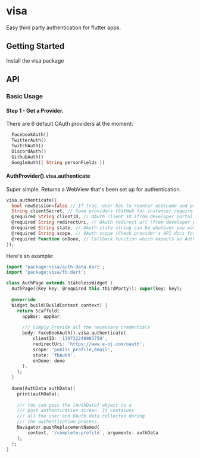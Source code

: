 # visa

Easy third party authentication for flutter apps.

## Getting Started

Install the visa package

## API

### Basic Usage 

#### Step 1 - Get a Provider.
There are 6 default OAuth providers at the moment:
```dart
  FacebookAuth()
  TwitterAuth()
  TwitchAuth()
  DiscordAuth()
  GithubAuth()
  GoogleAuth({ String personFields })
```

#### AuthProvider().visa.authenticate
Super simple. Returns a WebView that's been set up for authentication. 
```dart
visa.authenticate({
  bool newSession=false // If true, user has to reenter username and password even if they've logged in before
  String clientSecret, // Some providers (GitHub for instance) require the OAuth client secret (from developer portal).
  @required String clientID, // OAuth client ID (from developer portal)
  @required String redirectUri, // OAuth redirect url (from developer portal) 
  @required String state, // OAuth state string can be whatever you want.
  @required String scope, // OAuth scope (Check provider's API docs for allowed scopes)
  @required Function onDone, // Callback function which expects an AuthData object.
});
```

Here's an example:
```Dart
import 'package:visa/auth-data.dart';
import 'package:visa/fb.dart';

class AuthPage extends StatelessWidget {
  AuthPage({Key key, @required this.thirdParty}): super(key: key);
  
  @override
  Widget build(BuildContext context) {
    return Scaffold(
      appBar: appBar,
      
      /// Simply Provide all the necessary credentials
      body: FaceBookAuth().visa.authenticate(
          clientID: '139732240983759',
          redirectUri: 'https://www.e-oj.com/oauth',
          scope: 'public_profile,email',
          state: 'fbAuth',
          onDone: done
      ),
    );
  }
  
  done(AuthData authData){
    print(authData);
    
    /// You can pass the [AuthData] object to a 
    /// post authentication screen. It contaions 
    /// all the user and OAuth data collected during
    /// the authentication process.
    Navigator.pushReplacementNamed(
        context, '/complete-profile', arguments: authData
    );
  };
}

```
